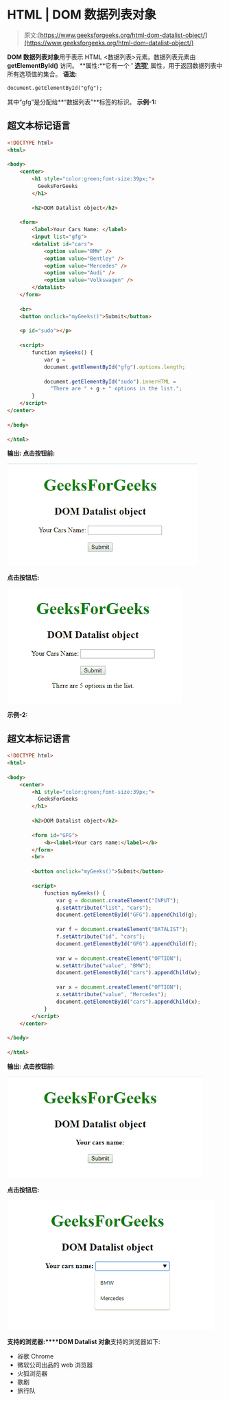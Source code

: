 # HTML | DOM 数据列表对象

> 原文:[https://www.geeksforgeeks.org/html-dom-datalist-object/](https://www.geeksforgeeks.org/html-dom-datalist-object/)

**DOM 数据列表对象**用于表示 HTML <数据列表>元素。数据列表元素由 **getElementById()** 访问。
**属性:**它有一个 **'** [**选项'**](https://www.geeksforgeeks.org/html-dom-datalist-options-collection/?ref=rp) 属性，用于返回数据列表中所有选项值的集合。
**语法:**

```html
document.getElementById("gfg"); 
```

其中“gfg”是分配给**“数据列表”**标签的标识。
**示例-1:**

## 超文本标记语言

```html
<!DOCTYPE html>
<html>

<body>
    <center>
        <h1 style="color:green;font-size:39px;">
          GeeksForGeeks
        </h1>

        <h2>DOM Datalist object</h2>

    <form>
        <label>Your Cars Name: </label>
        <input list="gfg">
        <datalist id="cars">
            <option value="BMW" />
            <option value="Bentley" />
            <option value="Mercedes" />
            <option value="Audi" />
            <option value="Volkswagen" />
        </datalist>
    </form>

    <br>
    <button onclick="myGeeks()">Submit</button>

    <p id="sudo"></p>

    <script>
        function myGeeks() {
            var g =
            document.getElementById("gfg").options.length;

            document.getElementById("sudo").innerHTML =
              "There are " + g + " options in the list.";
        }
    </script>
</center>

</body>

</html>
```

**输出:**
**点击按钮前:**

![](img/77bcdddfe05bf605dfd344eaf3513132.png)

**点击按钮后:**

![](img/e7b3fc0177a106ed71b411567e07aa0f.png)

**示例-2:**

## 超文本标记语言

```html
<!DOCTYPE html>
<html>

<body>
    <center>
        <h1 style="color:green;font-size:39px;">
          GeeksForGeeks
        </h1>

        <h2>DOM Datalist object</h2>

        <form id="GFG">
            <b><label>Your cars name:</label></b>
        </form>
        <br>

        <button onclick="myGeeks()">Submit</button>

        <script>
            function myGeeks() {
                var g = document.createElement("INPUT");
                g.setAttribute("list", "cars");
                document.getElementById("GFG").appendChild(g);

                var f = document.createElement("DATALIST");
                f.setAttribute("id", "cars");
                document.getElementById("GFG").appendChild(f);

                var w = document.createElement("OPTION");
                w.setAttribute("value", "BMW");
                document.getElementById("cars").appendChild(w);

                var x = document.createElement("OPTION");
                x.setAttribute("value", "Mercedes");
                document.getElementById("cars").appendChild(x);
            }
        </script>
    </center>

</body>

</html>
```

**输出:**
**点击按钮前:**

![](img/9775afc1ba6ea8cd0196fef46a1f264a.png)

**点击按钮后:**

![](img/747617622106834d282a10c8a6ddb4d6.png)

**支持的浏览器:****DOM Datalist 对象**支持的浏览器如下:

*   谷歌 Chrome
*   微软公司出品的 web 浏览器
*   火狐浏览器
*   歌剧
*   旅行队
